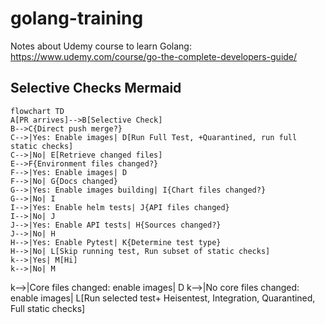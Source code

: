 # golang-training
Notes about Udemy course to learn Golang: https://www.udemy.com/course/go-the-complete-developers-guide/


## Selective Checks Mermaid

```mermaid
flowchart TD
A[PR arrives]-->B[Selective Check]
B-->C{Direct push merge?}
C-->|Yes: Enable images| D[Run Full Test, +Quarantined, run full static checks]
C-->|No| E[Retrieve changed files]
E-->F{Environment files changed?}
F-->|Yes: Enable images| D
F-->|No| G{Docs changed}
G-->|Yes: Enable images building| I{Chart files changed?}
G-->|No| I
I-->|Yes: Enable helm tests| J{API files changed}
I-->|No| J
J-->|Yes: Enable API tests| H{Sources changed?}
J-->|No| H
H-->|Yes: Enable Pytest| K{Determine test type}
H-->|No| L[Skip running test, Run subset of static checks]
k-->|Yes| M[Hi]
k-->|No| M
```


k-->|Core files changed: enable images| D
k-->|No core files changed: enable images| L[Run selected test+ Heisentest, Integration, Quarantined, Full static checks] 